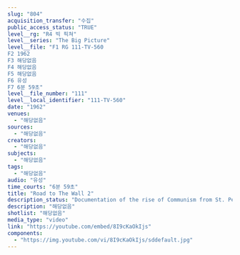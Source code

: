 ```yaml
---
slug: "804"
acquisition_transfer: "수집"
public_access_status: "TRUE"
level__rg: "R4 빅 픽쳐"
level__series: "The Big Picture"
level__file: "F1 RG 111-TV-560
F2 1962
F3 해당없음
F4 해당없음
F5 해당없음
F6 유성
F7 6분 59초"
level__file_number: "111"
level__local_identifier: "111-TV-560"
date: "1962"
venues: 
  - "해당없음"
sources: 
  - "해당없음"
creators: 
  - "해당없음"
subjects: 
  - "해당없음"
tags: 
  - "해당없음"
audio: "유성"
time_courts: "6분 59초"
title: "Road to The Wall 2"
description_status: "Documentation of the rise of Communism from St. Petersburg, Russia in early days of Lenin and Trotzky to Berlin and Cuba under the influence of Krushchev."
description: "해당없음"
shotlist: "해당없음"
media_type: "video"
link: "https://youtube.com/embed/8I9cKaOkIjs"
components: 
  - "https://img.youtube.com/vi/8I9cKaOkIjs/sddefault.jpg"
---
```

